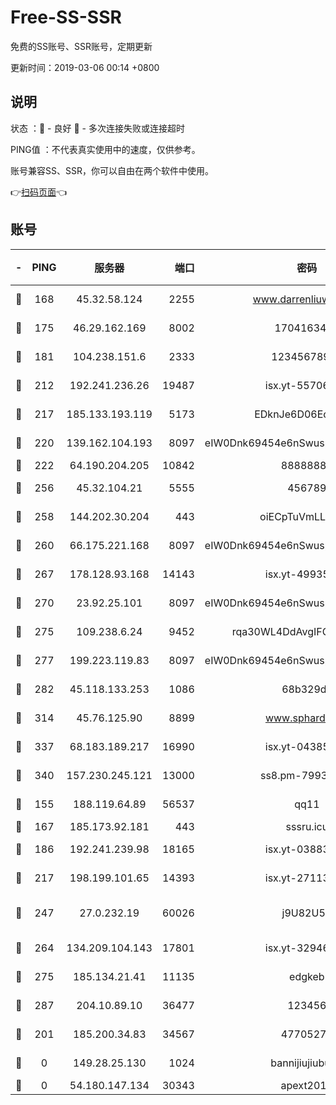 # Free-SS-SSR

免费的SS账号、SSR账号，定期更新

更新时间：2019-03-06 00:14 +0800

## 说明

状态     ：🙂 - 良好 🙁 - 多次连接失败或连接超时

PING值   ：不代表真实使用中的速度，仅供参考。

账号兼容SS、SSR，你可以自由在两个软件中使用。

👉[扫码页面](https://liesauer.github.io/free-ss-ssr.github.io/)👈

## 账号

|-|PING|服务器|端口|密码|加密方式|区域|
|:----:|:----:|:-----:|-----:|:----:|:----:|:----:|
|🙂|168|45.32.58.124|2255|www.darrenliuwei.com|aes-256-cfb|JP|
|🙂|175|46.29.162.169|8002|1704163453|aes-256-cfb|RU|
|🙂|181|104.238.151.6|2333|12345678900|aes-256-cfb|JP|
|🙂|212|192.241.236.26|19487|isx.yt-55706100|aes-256-cfb|US|
|🙂|217|185.133.193.119|5173|EDknJe6D06EoWDaw|aes-256-cfb|US|
|🙂|220|139.162.104.193|8097|eIW0Dnk69454e6nSwuspv9DmS201tQ0D|aes-256-cfb|JP|
|🙂|222|64.190.204.205|10842|88888888|rc4-md5|US|
|🙂|256|45.32.104.21|5555|456789|aes-256-cfb|SG|
|🙂|258|144.202.30.204|443|oiECpTuVmLLxk4Ts|aes-256-cfb|US|
|🙂|260|66.175.221.168|8097|eIW0Dnk69454e6nSwuspv9DmS201tQ0D|aes-256-cfb|US|
|🙂|267|178.128.93.168|14143|isx.yt-49935432|aes-256-cfb|SG|
|🙂|270|23.92.25.101|8097|eIW0Dnk69454e6nSwuspv9DmS201tQ0D|aes-256-cfb|US|
|🙂|275|109.238.6.24|9452|rqa30WL4DdAvgIFG6Fs3znzTa|aes-256-cfb|FR|
|🙂|277|199.223.119.83|8097|eIW0Dnk69454e6nSwuspv9DmS201tQ0D|aes-256-cfb|US|
|🙂|282|45.118.133.253|1086|68b329da|aes-256-cfb|SG|
|🙂|314|45.76.125.90|8899|www.sphard.com|aes-256-cfb|JP|
|🙂|337|68.183.189.217|16990|isx.yt-04385835|aes-256-cfb|SG|
|🙂|340|157.230.245.121|13000|ss8.pm-79933809|aes-256-cfb|SG|
|🙂|155|188.119.64.89|56537|qq11|aes-256-cfb|RU|
|🙂|167|185.173.92.181|443|sssru.icu|rc4-md5|RU|
|🙂|186|192.241.239.98|18165|isx.yt-03883101|aes-256-cfb|US|
|🙂|217|198.199.101.65|14393|isx.yt-27113496|aes-256-cfb|US|
|🙂|247|27.0.232.19|60026|j9U82U53|xchacha20-ietf-poly1305|HK|
|🙂|264|134.209.104.143|17801|isx.yt-32946841|aes-256-cfb|SG|
|🙂|275|185.134.21.41|11135|edgkeb|aes-256-cfb|GB|
|🙂|287|204.10.89.10|36477|123456|aes-256-cfb|US|
|🙁|201|185.200.34.83|34567|47705279|aes-256-cfb|US|
|🙁|0|149.28.25.130|1024|bannijiujiubu88|aes-256-cfb|JP|
|🙁|0|54.180.147.134|30343|apext2019|chacha20|KR|
